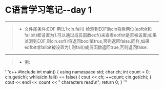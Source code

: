 # C语言学习笔记--day 1
***
>* 文件尾条件:EOF 
用法1:cin.fail()
检测到EOF后cin将后两位(eofbit和failbit)都设置为1.可以通过成员函数eof()来查看eofbit是否被设置;如果监测到EOF,则cin.eof()将返回bool值true,否则返回false.同样,如果eofbit或failbit被设置为1,则fail()成员函数返回true,否则返回false.
***
>* 例:

'''c++
  #include<iostream>
  int main()
  {
    using namespace std;
    char ch;
    int count = 0;
    cin.get(ch);
    while(cin.fail() == false)
    {
      cout << ch;
      ++count;
      cin.get(ch);
    }
    cout << endl << count << " characters read\n";
    return 0;
  }
'''

